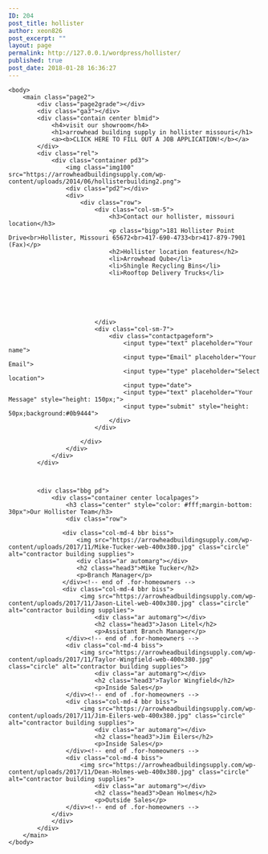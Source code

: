 ```yaml
---
ID: 204
post_title: hollister
author: xeon826
post_excerpt: ""
layout: page
permalink: http://127.0.0.1/wordpress/hollister/
published: true
post_date: 2018-01-28 16:36:27
---
```

	<body>
		<main class="page2">
			<div class="page2grade"></div>
			<div class="ga3"></div>
			<div class="contain center blmid">
				<h4>visit our showroom</h4>
				<h1>arrowhead building supply in hollister missouri</h1>
				<a><b>CLICK HERE TO FILL OUT A JOB APPLICATION!</b></a>
			</div>
			<div class="rel">
				<div class="container pd3">
					<img class="img100" src="https://arrowheadbuildingsupply.com/wp-content/uploads/2014/06/hollisterbuilding2.png">
					<div class="pd2"></div>
					<div>
						<div class="row">
							<div class="col-sm-5">
								<h3>Contact our hollister, missouri location</h3>
								<p class="bigp">181 Hollister Point Drive<br>Hollister, Missouri 65672<br>417-690-4733<br>417-879-7901 (Fax)</p>
								<h2>Hollister location features</h2>
								<li>Arrowhead Qube</li>
								<li>Shingle Recycling Bins</li>
								<li>Rooftop Delivery Trucks</li>
								
								



								
							</div>
							<div class="col-sm-7">
								<div class="contactpageform">
									<input type="text" placeholder="Your name">
									<input type="Email" placeholder="Your Email">
									<input type="type" placeholder="Select location">
									<input type="date">
									<input type="text" placeholder="Your Message" style="height: 150px;">
									<input type="submit" style="height: 50px;background:#0b9444">
								</div>
							</div>
							
						</div>
					</div>
				</div>
			</div>



			<div class="bbg pd">
                <div class="container center localpages">
                    <h3 class="center" style="color: #fff;margin-bottom: 30px">Our Hollister Team</h3>
                    <div class="row">
                    
                   <div class="col-md-4 bbr biss">
                       <img src="https://arrowheadbuildingsupply.com/wp-content/uploads/2017/11/Mike-Tucker-web-400x380.jpg" class="circle" alt="contractor building supplies">
                       <div class="ar automarg"></div>
					   <h2 class="head3">Mike Tucker</h2>
				       <p>Branch Manager</p>
				   </div><!-- end of .for-homeowners -->
                   <div class="col-md-4 bbr biss">
						<img src="https://arrowheadbuildingsupply.com/wp-content/uploads/2017/11/Jason-Litel-web-400x380.jpg" class="circle" alt="contractor building supplies">
							<div class="ar automarg"></div>
							<h2 class="head3">Jason Litel</h2>
							<p>Assistant Branch Manager</p>
					</div><!-- end of .for-homeowners -->
                    <div class="col-md-4 biss">
						<img src="https://arrowheadbuildingsupply.com/wp-content/uploads/2017/11/Taylor-Wingfield-web-400x380.jpg" class="circle" alt="contractor building supplies">
							<div class="ar automarg"></div>
							<h2 class="head3">Taylor Wingfield</h2>
							<p>Inside Sales</p>
					</div><!-- end of .for-homeowners -->
					<div class="col-md-4 bbr biss">
						<img src="https://arrowheadbuildingsupply.com/wp-content/uploads/2017/11/Jim-Eilers-web-400x380.jpg" class="circle" alt="contractor building supplies">
							<div class="ar automarg"></div>
							<h2 class="head3">Jim Eilers</h2>
							<p>Inside Sales</p>
					</div><!-- end of .for-homeowners -->
                    <div class="col-md-4 biss">
						<img src="https://arrowheadbuildingsupply.com/wp-content/uploads/2017/11/Dean-Holmes-web-400x380.jpg" class="circle" alt="contractor building supplies">
							<div class="ar automarg"></div>
							<h2 class="head3">Dean Holmes</h2>
							<p>Outside Sales</p>
					</div><!-- end of .for-homeowners -->
				</div>
                </div>
            </div>
		</main>
	</body>